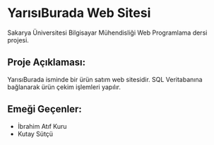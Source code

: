 # YarısıBurada Web Sitesi
Sakarya Üniversitesi Bilgisayar Mühendisliği Web Programlama dersi projesi.
## Proje Açıklaması:
   YarısıBurada isminde bir ürün satım web sitesidir. SQL Veritabanına bağlanarak ürün çekim işlemleri yapılır.
## Emeği Geçenler:
   - İbrahim Atıf Kuru
   - Kutay Sütçü
